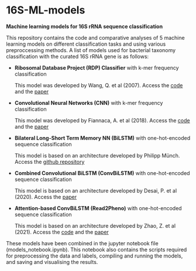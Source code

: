 # 16S-ML-models
**Machine learning models for 16S rRNA sequence classification**

This repository contains the code and comparative analyses of 5 machine learning models on different classification tasks and using various preproccessing methods. A list of models used for bacterial taxonomy classification with the curated 16S rRNA gene is as follows:
- **Ribosomal Database Project (RDP) Classifier** with k-mer frequency classification

    This model was developed by Wang, Q. et al (2007).
    Access the [code](https://github.com/rdpstaff/classifier 'RDP Classifier code') and the [paper](https://doi.org/10.1128/AEM.00062-07 'RDP Classifier paper')
    
- **Convolutional Neural Networks (CNN)** with k-mer frequency classification

    This model was developed by Fiannaca, A. et al (2018).
    Access the [code](https://github.com/IcarPA-TBlab/MetagenomicDC) and the [paper](https://bmcbioinformatics.biomedcentral.com/articles/10.1186/s12859-018-2182-6)
    
- **Bilateral Long-Short Term Memory NN (BiLSTM)** with one-hot-encoded sequence classification
    
    This model is based on an architecture developed by Philipp Münch.
    Access the [github repository](https://github.com/philippmuench/dna_lstm)
    
- **Combined Convolutional BiLSTM (ConvBiLSTM)** with one-hot-encoded sequence classification
    
    This model is based on an architecture developed by Desai, P. et al (2020). 
    Access the [paper](https://doi.org/10.1007/978-3-030-57821-3_25 'ConvBiLSTM paper')
    
- **Attention-based ConvBiLSTM (Read2Pheno)** with one-hot-encoded sequence classification
    
    This model is based on an architecture developed by Zhao, Z. et al (2021). 
    Access the [code](https://github.com/z2e2/seq2att 'Read2Pheno code') and the [paper](https://doi.org/10.1371/journal.pcbi.1009345 'Read2Pheno paper')


These models have been combined in the jupyter notebook file (models_notebook.ipynb). This notebook also contains the scripts required for preprocessing the data and labels, compiling and running the models, and saving and visualising the results.
